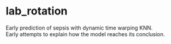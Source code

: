 # lab_rotation

Early prediction of sepsis with dynamic time warping KNN.  
Early attempts to explain how the model reaches its conclusion.
